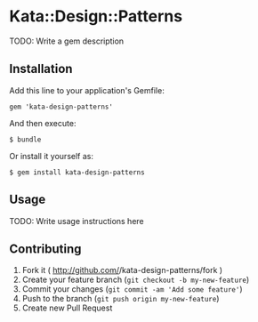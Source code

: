 # Kata::Design::Patterns

TODO: Write a gem description

## Installation

Add this line to your application's Gemfile:

    gem 'kata-design-patterns'

And then execute:

    $ bundle

Or install it yourself as:

    $ gem install kata-design-patterns

## Usage

TODO: Write usage instructions here

## Contributing

1. Fork it ( http://github.com/<my-github-username>/kata-design-patterns/fork )
2. Create your feature branch (`git checkout -b my-new-feature`)
3. Commit your changes (`git commit -am 'Add some feature'`)
4. Push to the branch (`git push origin my-new-feature`)
5. Create new Pull Request
